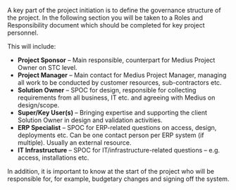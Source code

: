 A key part of the project initiation is to define the governance structure of the project. In the following section you will be taken to a Roles and Responsibility document which should be completed for key project personnel.

This will include:
*	**Project Sponsor** – Main responsible, counterpart for Medius Project Owner on STC level.
*	**Project Manager** – Main contact for Medius Project Manager, managing all work to be conducted by customer resources, sub-contractors etc.
*	**Solution Owner** – SPOC for design, responsible for collecting requirements from all business, IT etc. and agreeing with Medius on design/scope.
*	**Super/Key User(s)** – Bringing expertise and supporting the client Solution Owner in design and validation activities.
*	**ERP Specialist** – SPOC for ERP-related questions on access, design, deployments etc. Can be one contact person per ERP system (if multiple). Usually an external resource.
*	**IT Infrastructure** – SPOC for IT/infrastructure-related questions – e.g. access, installations etc.

In addition, it is important to know at the start of the project who will be responsible for, for example, budgetary changes and signing off the system. 
